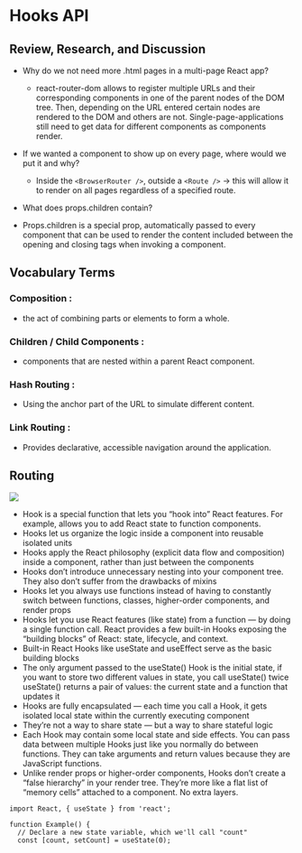 # Hooks API

## Review, Research, and Discussion

- Why do we not need more .html pages in a multi-page React app?
  - react-router-dom allows to register multiple URLs and their corresponding components in one of the parent nodes of the DOM tree. Then, depending on the URL entered certain nodes are rendered to the DOM and others are not. Single-page-applications still need to get data for different components as components render.
  
- If we wanted a component to show up on every page, where would we put it and why?
  - Inside the `<BrowserRouter />`, outside a `<Route />` -> this will allow it to render on all pages regardless of a specified route.

- What does props.children contain?
 - Props.children is a special prop, automatically passed to every component that can be used to render the content included between the opening and closing tags when invoking a component. 




## Vocabulary Terms

### Composition :
  - the act of combining parts or elements to form a whole.
### Children / Child Components :
  - components that are nested within a parent React component.
### Hash Routing :
  -  Using the anchor part of the URL to simulate different content.
### Link Routing :
  - Provides declarative, accessible navigation around the application.



## Routing

![](https://miro.medium.com/max/3000/1*-Ijet6kVJqGgul6adezDLQ.png)

- Hook is a special function that lets you “hook into” React features. For example, allows you to add React state to function components.
- Hooks let us organize the logic inside a component into reusable isolated units
- Hooks apply the React philosophy (explicit data flow and composition) inside a component, rather than just between the components
- Hooks don’t introduce unnecessary nesting into your component tree. They also don’t suffer from the drawbacks of mixins
- Hooks let you always use functions instead of having to constantly switch between functions, classes, higher-order components, and render props
- Hooks let you use React features (like state) from a function — by doing a single function call. React provides a few built-in Hooks exposing the “building blocks” of React: state, lifecycle, and context.
- Built-in React Hooks like useState and useEffect serve as the basic building blocks
- The only argument passed to the useState() Hook is the initial state, if you want to store two different values in state, you call useState() twice
useState() returns a pair of values: the current state and a function that updates it
- Hooks are fully encapsulated — each time you call a Hook, it gets isolated local state within the currently executing component
- They’re not a way to share state — but a way to share stateful logic
- Each Hook may contain some local state and side effects. You can pass data between multiple Hooks just like you normally do between functions. They can take arguments and return values because they are JavaScript functions.
- Unlike render props or higher-order components, Hooks don’t create a “false hierarchy” in your render tree. They’re more like a flat list of “memory cells” attached to a component. No extra layers.

```
import React, { useState } from 'react';

function Example() {
  // Declare a new state variable, which we'll call "count"
  const [count, setCount] = useState(0);
  ```
  